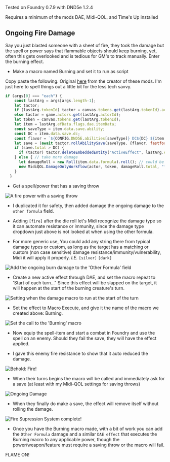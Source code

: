 Tested on Foundry 0.7.9 with DND5e 1.2.4

Requires a minimum of the mods DAE, Midi-QOL, and Time's Up installed

## Ongoing Fire Damage

Say you just blasted someone with a sheet of fire, they took the damage but the spell or power says that flammable objects should keep burning, yet, often this gets overlooked and is tedious for GM's to track manually. Enter the burning effect.

* Make a macro named Burning and set it to run as script

Copy paste the following. Original [here](https://gitlab.com/tposney/times-up) from the creator of these mods. I'm just here to spell things out a little bit for the less tech savvy.
```javascript
if (args[0] === "each") {
    const lastArg = args[args.length-1];
    let tactor;
    if (lastArg.tokenId) tactor = canvas.tokens.get(lastArg.tokenId).actor;
    else tactor = game.actors.get(lastArg.actorId);
    let token = canvas.tokens.get(lastArg.tokenId);
    let item = lastArg.efData.flags.dae.itemData;
    const saveType = item.data.save.ability;
    const DC = item.data.save.dc;
    const flavor = `${CONFIG.DND5E.abilities[saveType]} DC${DC} ${item.name}`;
    let save = (await tactor.rollAbilitySave(saveType, {flavor, fastforward: true, chatMessage: true})); // could use LMRTFY instead
    if (save.total > DC) {
      if (tactor) tactor.deleteEmbeddedEntity("ActiveEffect", lastArg.effectId);
    } else { // take more damage
      let damageRoll = new Roll(item.data.formula).roll(); // could be passed as an argument
      new MidiQOL.DamageOnlyWorkflow(actor, token, damageRoll.total, "fire", [token], damageRoll, {flavor: `Failed Save for ${item.name}`, item})
    }
  }
```
* Get a spell/power that has a saving throw

![](https://github.com/ExileofBrokenSky/My-Foundry-VTT-Macros/blob/main/Images/fire%20spell.png "A fire power with a saving throw")

* I duplicated it for safety, then added damage the ongoing damage to the `other formula` field.

* Adding `[fire]` after the die roll let's Midi recognize the damage type so it can automate resistance or immunity, since the damage type dropdown just above is not looked at when using the other formula.

* For more generic use, You could add any string there from typical damage types or custom, as long as the target has a matching or custom (non case sensitive) damage resistance/immunity/vulnerability, Midi it will apply it properly. *I.E.* `[silver]` `[dark]`

![](https://github.com/ExileofBrokenSky/My-Foundry-VTT-Macros/blob/main/Images/fire%20spell%202.png "Add the ongoing burn damage to the 'Other Formula' field")

* Create a new active effect through DAE, and set the macro repeat to 'Start of each turn..." Since this effect will be slapped on the target, it will happen at the start of the burning creature's turn.

![](https://github.com/ExileofBrokenSky/My-Foundry-VTT-Macros/blob/main/Images/fire%20spell%203.png "Setting when the damage macro to run at the start of the turn")

* Set the effect to Macro Execute, and give it the name of the macro we created above: Burning.

![](https://github.com/ExileofBrokenSky/My-Foundry-VTT-Macros/blob/main/Images/fire%20spell%204.png "Set the call to the 'Burning' macro")

* Now equip the spell-item and start a combat in Foundry and use the spell on an enemy. Should they fail the save, they will have the effect applied.

* I gave this enemy fire resistance to show that it auto reduced the damage.

![](https://github.com/ExileofBrokenSky/My-Foundry-VTT-Macros/blob/main/Images/fire%20spell%205.png "Behold: Fire!")

* When their turns begins the macro will be called and immediately ask for a save (at least with my Midi-QOL settings for saving throws)

![](https://github.com/ExileofBrokenSky/My-Foundry-VTT-Macros/blob/main/Images/fire%20spell%206.png "Ongoing Damage")

* When they finally do make a save, the effect will remove itself without rolling the damage.

![](https://github.com/ExileofBrokenSky/My-Foundry-VTT-Macros/blob/main/Images/fire%20spell%207.png "Fire Supression System complete!")

* Once you have the Burning macro made, with a bit of work you can add the `Other Formula` damage and a similar `DAE effect` that executes the Burning macro to any applicable power, though the power/weapon/feature must require a saving throw or the macro will fail.

FLAME ON!
